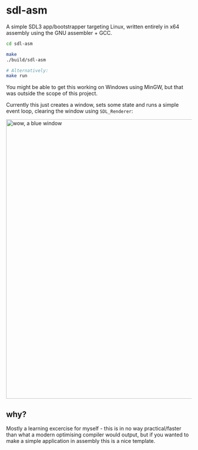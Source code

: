 # sdl-asm
A simple SDL3 app/bootstrapper targeting Linux, written entirely in x64 assembly using the GNU assembler + GCC.

```bash
cd sdl-asm

make
./build/sdl-asm

# Alternatively:
make run
```

You might be able to get this working on Windows using MinGW, but that was outside the scope of this project.

Currently this just creates a window, sets some state and runs a simple event loop, clearing the window using `SDL_Renderer`:

<img width="1285" height="758" alt="wow, a blue window" src="https://github.com/user-attachments/assets/8f08d0b8-a02c-452a-92f9-42d2c9f43bce" />

## why?
Mostly a learning excercise for myself - this is in no way practical/faster than what a modern optimising compiler would output, 
but if you wanted to make a simple application in assembly this is a nice template.
